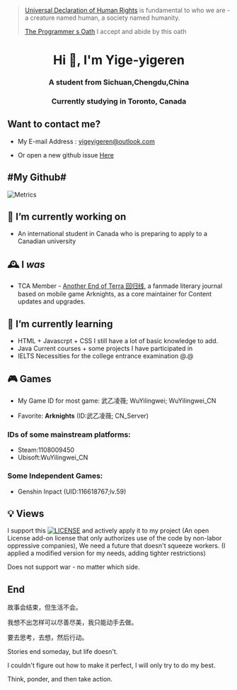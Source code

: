 > [Universal Declaration of Human Rights](https://www.un.org/en/about-us/universal-declaration-of-human-rights) is fundamental to who we are - a creature named human, a society named humanity.
> 
> [The Programmer s Oath](https://github.com/yige-yigeren/The-Programmer-s-Oath/blob/main/README.md) I accept and abide by this oath
<h1 align="center">Hi 👋, I'm Yige-yigeren</h1>
<h3 align="center">A student from Sichuan,Chengdu,China</h3>
<h3 align="center">Currently studying in Toronto, Canada</h3>

## Want to contact me?

- My E-mail Address : yigeyigeren@outlook.com

- Or open a new github issue [Here](https://github.com/yige-yigeren/yige-yigeren/issues)

## #My Github#

![Metrics](https://github.com/yige-yigeren/yige-yigeren/blob/main/github-metrics.svg)

<!-- 
![](https://github.com/owlighter/github-stats/blob/master/generated/overview.svg)
![](https://github.com/owlighter/github-stats/blob/master/generated/languages.svg)
 -->
 <!-- 
[![Anurag's GitHub stats](https://github-readme-stats.vercel.app/api?username=yige-yigeren)](https://github.com/anuraghazra/github-readme-stats)
[![Top Langs](https://github-readme-stats.vercel.app/api/top-langs/?username=yige-yigeren&layout=compact)](https://github.com/yige-yigeren/github-readme-stats)
 -->
 
## 🔭 I’m currently working on
- An international student in Canada who is preparing to apply to a Canadian university

## 🕰 I _was_
- TCA Member - [Another End of Terra 回归线](https://github.com/TCA-Arknights/aneot), a fanmade literary journal based on mobile game Arknights, as a core maintainer for Content updates and upgrades.

## 🌱 I’m currently learning
- HTML + Javascrpt + CSS I still have a lot of basic knowledge to add.
- Java Current courses + some projects I have participated in
- IELTS Necessities for the college entrance examination @.@

## 🎮 Games
- My Game ID for most game: 武乙凌薇; WuYilingwei; WuYilingwei_CN
  
- Favorite: **Arknights** (ID:武乙凌薇; CN_Server)

### IDs of some mainstream platforms: ###
- Steam:1108009450
- Ubisoft:WuYilingwei_CN

### Some Independent Games: ###
- Genshin Inpact (UID:116618767;lv.59)

## 💡 Views

I support this [![LICENSE](https://img.shields.io/badge/license-Anti%20996-blue.svg)](https://github.com/996icu/996.ICU/blob/master/LICENSE) and actively apply it to my project (An open License add-on license that only authorizes use of the code by non-labor oppressive companies), We need a future that doesn't squeeze workers. (I applied a modified version for my needs, adding tighter restrictions)

Does not support war - no matter which side.

## End

故事会结束，但生活不会。

我想不出怎样可以尽善尽美，我只能动手去做。

要去思考，去想，然后行动。

Stories end someday, but life doesn't.

I couldn't figure out how to make it perfect, I will only try to do my best.

Think, ponder, and then take action.
